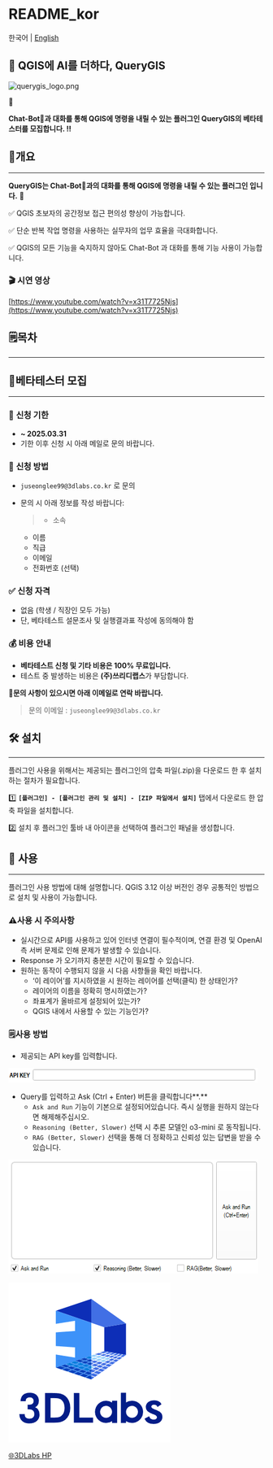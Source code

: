 # README_kor

한국어 | [English](README_eng.md)

## 👋 QGIS에 AI를 더하다, **QueryGIS**

![querygis_logo.png](./asset/querygis_logo.png)

<aside>
📢

**Chat-Bot🤖과 대화를 통해 QGIS에 명령을 내릴 수 있는 플러그인 QueryGIS의 베타테스터를 모집합니다. ‼️**

</aside>

## 💁개요

---

**QueryGIS는 Chat-Bot🤖과의 대화를 통해 QGIS에 명령을 내릴 수 있는 플러그인 입니다.** 🙌

✅ QGIS 초보자의 공간정보 접근 편의성 향상이 가능합니다.

✅ 단순 반복 작업 명령을 사용하는 실무자의 업무 효율을 극대화합니다.

✅ QGIS의 모든 기능을 숙지하지 않아도 Chat-Bot 과 대화를 통해 기능 사용이 가능합니다.

### **🎬 시연 영상**

[https://www.youtube.com/watch?v=x31T7725Njs](https://www.youtube.com/watch?v=x31T7725Njs)

## 🗒️목차

---

## 📢베타테스터 모집

---

### 📅 **신청 기한**

- **~ 2025.03.31**
- 기한 이후 신청 시 아래 메일로 문의 바랍니다.

### 📩 **신청 방법**

- `juseonglee99@3dlabs.co.kr` 로 문의
- 문의 시 아래 정보를 작성 바랍니다:
    
    > - 소속
    - 이름
    - 직급
    - 이메일
    - 전화번호 (선택)
    > 

### ✅ **신청 자격**

- 없음 (학생 / 직장인 모두 가능)
- 단, 베타테스트 설문조사 및 실행결과표 작성에 동의해야 함

### 💰 **비용 안내**

- **베타테스트 신청 및 기타 비용은 100% 무료입니다.**
- 테스트 중 발생하는 비용은 **(주)쓰리디랩스**가 부담합니다.

**📢문의 사항이 있으시면 아래 이메일로 연락 바랍니다.**

> 문의 이메일 : `juseonglee99@3dlabs.co.kr`
> 

## 🛠️ 설치

---

플러그인 사용을 위해서는 제공되는 플러그인의 압축 파일(.zip)을 다운로드 한 후 설치하는 절차가 필요합니다.

1️⃣ **`[플러그인] - [플러그인 관리 및 설치] - [ZIP 파일에서 설치]`** 탭에서 다운로드 한 압축 파일을 설치합니다.

2️⃣ 설치 후 플러그인 툴바 내 아이콘을 선택하여 플러그인 패널을 생성합니다.

## 🚀 사용

---

플러그인 사용 방법에 대해 설명합니다. QGIS 3.12 이상 버전인 경우 공통적인 방법으로 설치 및 사용이 가능합니다.

### ⚠️사용 시 주의사항

- 실시간으로 API를 사용하고 있어 인터넷 연결이 필수적이며, 연결 환경 및 OpenAI 측 서버 문제로 인해 문제가 발생할 수 있습니다.
- Response 가 오기까지 충분한 시간이 필요할 수 있습니다.
- 원하는 동작이 수행되지 않을 시 다음 사항들을 확인 바랍니다.
    - ‘이 레이어’를 지시하였을 시 원하는 레이어를 선택(클릭) 한 상태인가?
    - 레이어의 이름을 정확히 명시하였는가?
    - 좌표계가 올바르게 설정되어 있는가?
    - QGIS 내에서 사용할 수 있는 기능인가?

### 🗒️사용 방법

- 제공되는 API key를 입력합니다.

![UI_1.png](./assets/UI_1.png)

- Query를 입력하고 Ask (Ctrl + Enter) 버튼을 클릭합니다**.**
    - `Ask and Run` 기능이 기본으로 설정되어있습니다. 즉시 실행을 원하지 않는다면 해제해주십시오.
    - `Reasoning (Better, Slower)` 선택 시 추론 모델인 o3-mini 로 동작됩니다.
    - `RAG (Better, Slower)` 선택을 통해 더 정확하고 신뢰성 있는 답변을 받을 수 있습니다.

![UI_2.png](./assets/UI_2.png)

![3dlabs_logo.png](./assets/3dlabs_logo.png)

[🌐3DLabs HP](https://www.3dlabs.co.kr/kor/main/main.html)